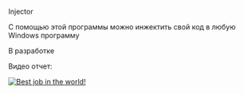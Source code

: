 Injector

С помощью этой программы можно инжектить свой код в любую Windows программу



В разработке

Видео отчет:


[![Best job in the world!](https://img.youtube.com/vi/94HLyui6eVk/0.jpg)](https://youtu.be/XZ5RrvXTFMs)
